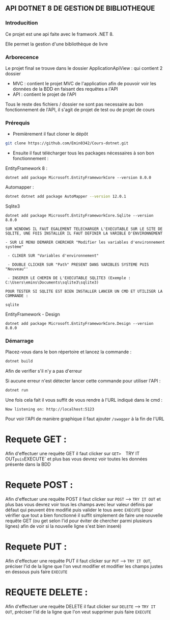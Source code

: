 ## API DOTNET 8 DE GESTION DE BIBLIOTHEQUE

### Introducition

Ce projet est une api faite avec le framwork .NET 8.

Elle permet la gestion d'une bibliothèque de livre

### Arborecence

Le projet final se trouve dans le dossier
ApplicationApiView : qui contient 2 dossier
- MVC : contient le projet MVC de l'application afin de pouvoir voir les données de la BDD en faisant des requêtes a l'API
- API : contient le projet de l'API 

Tous le reste des fichiers / dossier ne sont pas necessaire au bon fonctionnement de l'API, il s'agit de projet 
de test ou de projet de cours
### Prérequis 

- Premièrement il faut cloner le dépôt
```bash
git clone https://github.com/Emin0342/Cours-dotnet.git
```

- Ensuite il faut télécharger tous les packages nécessaires à son bon fonctionnement :   

EntityFramework 8 : 

```shell
dotnet add package Microsoft.EntityFrameworkCore --version 8.0.0
```
Automapper :

```bash
dotnet dotnet add package AutoMapper --version 12.0.1
```

Sqlite3
```shell
dotnet add package Microsoft.EntityFrameworkCore.Sqlite --version 8.0.0
```
`SUR WINDOWS IL FAUT EGALEMENT TELECHARGER L'EXECUTABLE SUR LE SITE DE SQLITE, UNE FOIS INSTALLER IL FAUT DEFINIR LA VARIBLE D'ENVIRONNEMENT `

` - SUR LE MENU DEMARER CHERCHER "Modifier les variables d'environnement système" `

` - CLIKER SUR "Variables d'environnement"`

` - DOUBLE CLICKER SUR "Path" PRESENT DANS VARIBLES SYSTEME PUIS "Nouveau"'`

` - INSERER LE CHEMIN DE L'EXECUTABLE SQLITE3 (Exemple : C:\Users\emins\Documents\sqlite3\sqlite3)`

`POUR TESTER SI SQLITE EST BIEN INSTALLER LANCER UN CMD ET UTILISER LA COMMANDE : `
```shell
sqlite
```


EntityFramework - Design
```shell
dotnet add package Microsoft.EntityFrameworkCore.Design --version 8.0.0
```

### Démarrage 

Placez-vous dans le bon répertoire et lancez la commande :

```cs
dotnet build
```
Afin de verifier s'il n'y a pas d'erreur

Si aucune erreur n'est détecter lancer cette commande pour utiliser l'API : 

```cs
dotnet run
```

Une fois cela fait il vous suffit de vous rendre à l'URL indiqué dans le cmd : 

```shell
Now listening on: http://localhost:5123
```

Pour voir l'API de manière graphique il faut ajouter `/swagger` à la fin de l'URL

# Requete GET : 

Afin d'effectuer une requête GET il faut clicker sur `GET>  `TRY IT OUT` puis `EXECUTE` et plus bas vous devrez voir toutes les données présente dans la BDD

# Requete POST : 

Afin d'effectuer une requête POST il faut clicker sur `POST` -->  `TRY IT OUT` et plus bas vous devrez voir tous les champs avec leur valeur définis par défaut qui peuvent être modifié puis valider le tous avec `EXECUTE`
(pour vérifier que tout a bien fonctionné il suffit simplement de faire une nouvelle requête GET (ou get selon l'id pour éviter de chercher parmi plusieurs lignes) afin de voir si la nouvelle ligne s'est bien inseré)


# Requete PUT : 

Afin d'effectuer une requête PUT il faut clicker sur `PUT` -->  `TRY IT OUT`,  préciser l'id de la ligne que l'on veut modifier et modifier les champs justes en dessous puis faire `EXECUTE`

# REQUETE DELETE : 

Afin d'effectuer une requête DELETE il faut clicker sur `DELETE` -->  `TRY IT OUT`,  préciser l'id de la ligne que l'on veut supprimer puis faire `EXECUTE`

